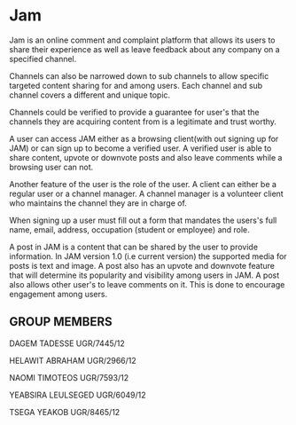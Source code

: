 # Jam
Jam is an online comment and complaint platform that allows its users to share their experience as well
as leave feedback about any company on a specified channel.

Channels can also be narrowed down to sub channels to allow specific targeted content sharing
for and among users. Each channel and sub channel covers a different and unique topic.

Channels could be verified to provide a guarantee for user's that the channels they are acquiring 
content from is a legitimate and trust worthy.

A user can access JAM either as a browsing client(with out signing up for JAM) or can 
sign up to become a verified user. A verified user is able to share content, upvote or downvote 
posts and also leave comments while a browsing user can not.

Another feature of the user is the role of the user. A client can either be a regular user or a channel manager.
A channel manager is a volunteer client who maintains the channel they are in charge of.

When signing up a user must fill out a form that mandates the users's full name, email, address, occupation (student or employee) and role.

A post in JAM is a content that can be shared by the user to provide information. In JAM version 1.0 (i.e current version) the supported media 
for posts is text and image. 
A post also has an upvote and downvote feature that will determine its popularity and visibility among users in JAM.
A post also allows other user's to leave comments on it. This is done to encourage engagement among users.

## GROUP MEMBERS

DAGEM TADESSE UGR/7445/12

HELAWIT ABRAHAM UGR/2966/12

NAOMI TIMOTEOS UGR/7593/12

YEABSIRA LEULSEGED UGR/6049/12

TSEGA YEAKOB UGR/8465/12
